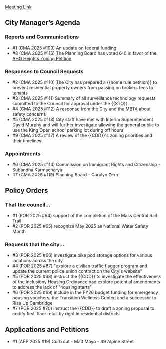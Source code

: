 [Meeting Link](https://cambridgema.iqm2.com/Citizens/Detail_Meeting.aspx?ID=4651)

## City Manager’s Agenda

### Reports and Communications
- #1 (CMA 2025 #109) An update on federal funding
- #8 (CMA 2025 #116) The Planning Board has voted 6-0 in favor of the [AHO Heights Zoning Petition](https://cambridgema.iqm2.com/Citizens/Detail_LegiFile.aspx?ID=27934)

### Responses to Council Requests
- #2 (CMA 2025 #110) The City has prepared a {{home rule petition}} to prevent residential property owners from passing on brokers fees to tenants
- #3 (CMA 2025 #111) Summary of all surveillance technology requests submitted to the Council for approval under the {{STO}}
- #4 (CMA 2025 #112) A response from the City and the MBTA about safety concerns
- #5 (CMA 2025 #113) City staff have met with Interim Superintendent David Murphy and will further investigate allowing the general public to use the King Open school parking lot during off hours
- #9 (CMA 2025 #117) A review of the {{CDD}}'s zoning priorities and their timelines

### Appointments
- #6 (CMA 2025 #114) Commission on Immigrant Rights and Citizenship - Subandha Karmacharya
- #7 (CMA 2025 #115) Planning Board - Carolyn Zern


## Policy Orders
### That the council...
- #1 (POR 2025 #64) support of the completion of the Mass Central Rail Trail
- #2 (POR 2025 #65) recognize May 2025 as National Water Safety Month
### Requests that the city...
- #3 (POR 2025 #66) investigate bike pod storage options for various locations across the city
- #4 (POR 2025 #67) "explore a civilian traffic flagger program and update the current police union contract on the City's website"
- #5 (POR 2025 #68) instruct the {{CDD}} to investigate the effectiveness of the Inclusiony Housing Ordinance nad explore potential amendments to address the lack of "housing starts"
- #6 (POR 2025 #69) include in the FY26 budget funding for emergency housing vouchers, the Transition Wellness Center, and a successor to Rise Up Cambridge
- #7 (POR 2025 #70) instruct the {{CDD}} to draft a zoning proposal to codify first-floor retail by right in residential districts


## Applications and Petitions
- #1 (APP 2025 #19) Curb cut - Matt Mayo - 49 Alpine Street
